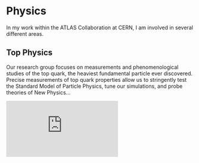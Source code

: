 # Physics

In my work within the ATLAS Collaboration at CERN, I am involved in several different areas.

## Top Physics

Our research group focuses on measurements and phenomenological studies of the top quark, the heaviest fundamental particle ever discovered. Precise measurements of top quark properties allow us to stringently test the Standard Model of Particle Physics, tune our simulations, and probe theories of New Physics...

![jgahj](https://github.com/els285/els285/blob/gh-pages/media/bayes_factor_fsm.pdf)
